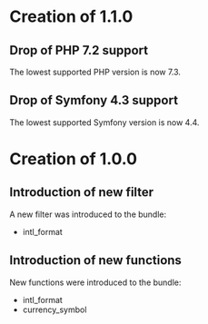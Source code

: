 # Creation of 1.1.0

## Drop of PHP 7.2 support

The lowest supported PHP version is now 7.3.

## Drop of Symfony 4.3 support

The lowest supported Symfony version is now 4.4.

# Creation of 1.0.0

## Introduction of new filter

A new filter was introduced to the bundle:

* intl_format

## Introduction of new functions

New functions were introduced to the bundle:

* intl_format
* currency_symbol
